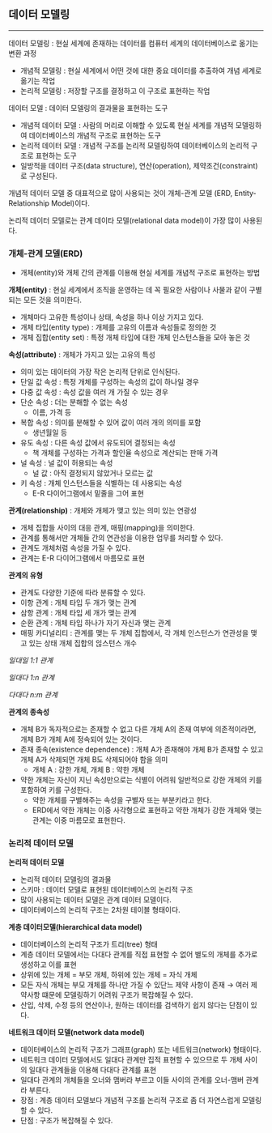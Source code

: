 ## 데이터 모델링

------

데이터 모델링 : 현실 세계에 존재하는 데이터를 컴퓨터 세계의 데이터베이스로 옮기는 변환 과정

- 개념적 모델링 : 현실 세계에서 어떤 것에 대한 중요 데이터를 추출하여 개념 세계로 옮기는 작업
- 논리적 모델링 : 저장할 구조를 결정하고 이 구조로 표현하는 작업

데이터 모델 : 데이터 모델링의 결과물을 표현하는 도구

- 개념적 데이터 모델 : 사람의 머리로 이해할 수 있도록 현실 세계를 개념적 모델링하여 데이터베이스의 개념적 구조로 표현하는 도구
- 논리적 데이터 모델 : 개념적 구조를 논리적 모델링하여 데이터베이스의 논리적 구조로 표현하는 도구
- 일방적을 데이터 구조(data structure), 연산(operation), 제약조건(constraint)로 구성된다.

개념적 데이터 모델 중 대표적으로 많이 사용되는 것이 개체-관계 모델 (ERD, Entity-Relationship Model)이다.

논리적 데이터 모델로는 관계 데이타 모델(relational data model)이 가장 많이 사용된다.

### 개체-관계 모델(ERD)

- 개체(entity)와 개체 간의 관계를 이용해 현실 세계를 개념적 구조로 표현하는 방법

**개체(entity)** : 현실 세계에서 조직을 운영하는 데 꼭 필요한 사람이나 사물과 같이 구별되는 모든 것을 의미한다.

- 개체마다 고유한 특성이나 상태, 속성을 하나 이상 가지고 있다.
- 개체 타입(entity type) : 개체를 고유의 이름과 속성들로 정의한 것
- 개체 집합(entity set) : 특정 개체 타입에 대한 개체 인스턴스들을 모아 놓은 것

**속성(attribute)** : 개체가 가지고 있는 고유의 특성

- 의미 있는 데이터의 가장 작은 논리적 단위로 인식된다.
- 단일 값 속성 : 특정 개체를 구성하는 속성의 값이 하나일 경우
- 다중 값 속성 : 속성 값을 여러 개 가질 수 있는 경우
- 단순 속성  : 더는 분해할 수 없는 속성
  - 이름, 가격 등
- 복합 속성 : 의미를 분해할 수 있어 값이 여러 개의 의미를 포함
  - 생년월일 등
- 유도 속성 : 다른 속성 값에서 유도되어 결정되는 속성
  - 책 개체를 구성하는 가격과 할인율 속성으로 계산되는 판매 가격
- 널 속성 : 널 값이 허용되는 속성
  - 널 값 : 아직 결정되지 않았거나 모르는 값
- 키 속성 : 개체 인스턴스들을 식별하는 데 사용되는 속성
  - E-R 다이어그램에서 밑줄을 그어 표현

**관계(relationship)** : 개체와 개체가 맺고 있는 의미 있는 연광성

- 개체 집합들 사이의 대응 관계, 매핑(mapping)을 의미한다.
- 관계를 통해서만 개체들 간의 연관성을 이용한 업무를 처리할 수 있다.
- 관계도 개체처럼 속성을 가질 수 있다.
- 관계는 E-R 다이어그램에서 마름모로 표현

**관계의 유형**

- 관계도 다양한 기준에 따라 분류할 수 있다.
- 이항 관계 : 개체 타입 두 개가 맺는 관계
- 삼항 관계 : 개체 타입 세 개가 맺는 관계
- 순환 관계 : 개체 타입 하나가 자기 자신과 맺는 관계
- 매핑 카디널리티 : 관계를 맺는 두 개체 집합에서, 각 개체 인스턴스가 연관성을 맺고 있는 상태 개체 집합의 읺스턴스 개수

*일대일 1:1 관계*

*일대다 1:n 관계*

*다대다 n:m 관계*

**관계의 종속성**

- 개체 B가 독자적으로는 존재할 수 없고 다른 개체 A의 존재 여부에 의존적이라면, 개체 B가 개체 A에 정속되어 있는 것이다.
- 존재 종속(existence dependence) : 개체 A가 존재해야 개체 B가 존재할 수 있고 개체 A가 삭제되면 개체 B도 삭제되어야 함을 의미
  - 개체 A : 강한 개체, 개체 B : 약한 개체
- 약한 개체는 자신이 지닌 속성만으로는 식별이 어려워 일반적으로 강한 개체의 키를 포함하여 키를 구성한다.
  - 약한 개체를 구별해주는 속성을 구별자 또는 부분키라고 한다.
  - ERD에서 약한 개체는 이중 사각형으로 표현하고 약한 개체가 강한 개체와 맺는 관계는 이중 마름모로 표현한다.

### 논리적 데이터 모델

**논리적 데이터 모델**

- 논리적 데이터 모델링의 결과물
- 스키마 : 데이터 모델로 표현된 데이터베이스의 논리적 구조
- 많이 사용되는 데이터 모델은 관계 데이터 모델이다.
- 데이터베이스의 논리적 구조는 2차원 테이블 형태이다.

**계층 데이터모델(hierarchical data model)**

- 데이터베이스의 논리적 구조가 트리(tree) 형태
- 계층 데이터 모델에서는 다대다 관계를 직접 표현할 수 없어 별도의 개체를 추가로 생성하고 이를 표현
- 상위에 있는 개체 = 부모 개체, 하위에 있는 개체 = 자식 개체
- 모든 자식 개체는 부모 개체를 하나만 가질 수 있단느 제약 사항이 존재 → 여러 제약사항 떄문에 모델링하기 어려워 구조가 복잡해질 수 있다.
- 산입, 삭제, 수정 등의 연산이나, 원하는 데이터를 검색하기 쉽지 않다는 단점이 있다.

**네트워크 데이터 모델(network data model)**

- 데이터베이스의 논리적 구조가 그래프(graph) 또는 네트워크(network) 형태이다.
- 네트워크 데이터 모델에서도 일대다 관계만 집적 표현할 수 있으므로 두 개체 사이의 일대다 관계들을 이용해 다대다 관계를 표현
- 일대다 관계의 개체들을 오너와 맴버라 부르고 이들 사이의 관계를 오너-맴버 관계라 부른다.
- 장점 : 계층 데이터 모델보다 개념적 구조를 논리적 구조로 좀 더 자연스럽게 모델링할 수 있다.
- 단점 : 구조가 복잡해질 수 있다.